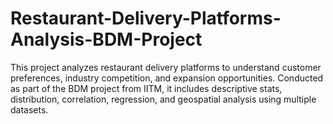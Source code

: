 # Restaurant-Delivery-Platforms-Analysis-BDM-Project
This project analyzes restaurant delivery platforms to understand customer preferences, industry competition, and expansion opportunities. Conducted as part of the BDM project from IITM, it includes descriptive stats, distribution, correlation, regression, and geospatial analysis using multiple datasets.
